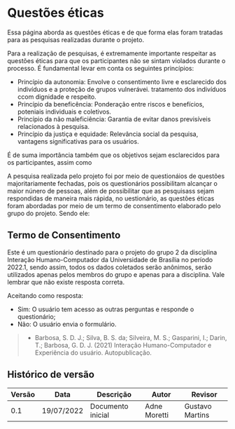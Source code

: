 # Questões éticas
Essa página aborda as questões éticas e de que forma elas foram tratadas para as pesquisas realizadas durante o projeto. 

Para a realização de pesquisas, é extremamente importante respeitar as questões éticas para que os participantes não se sintam violados durante o processo. É fundamental levar em conta os seguintes princípios:
- Princípio da autonomia: Envolve o consentimento livre e esclarecido dos indivíduos e a proteção de grupos vulnerávei. tratamento dos indivíduos ccom dignidade e respeito.
- Princípio da beneficência: Ponderação entre riscos e benefícios, poteniais individuais e coletivos. 
- Princípio da não maleficiência: Garantia de evitar danos previsíveis relacionados à pesquisa.
- Princípio da justiça e equidade: Relevância social da pesquisa, vantagens significativas para os usuários.

É de suma importância também que os objetivos sejam esclarecidos para os participantes, assim como 

A pesquisa realizada pelo projeto foi por meio de questionáios de questões majoritariamente fechadas, pois os questionários possibilitam alcançar o maior núnero de pessoas, além de possibilitar que as pesquisass sejam respondidas de maneira mais rápida, no uestionário, as questões éticas foram abordadas por meio de um termo de consentimento elaborado pelo grupo do projeto. Sendo ele:

## Termo de Consentimento 

Este é um questionário destinado para o projeto do grupo 2 da disciplina Interação Humano-Computador da Universidade de Brasília no período 2022.1,  sendo 
assim, todos os dados coletados serão anônimos, serão utilizados apenas pelos membros do grupo e apenas para a disciplina. Vale lembrar que não existe 
resposta correta.


Aceitando como resposta:
- Sim: O usuário tem acesso as outras perguntas e responde o questionário;
- Não: O usuário envia o formulário.

> - Barbosa, S. D. J.; Silva, B. S. da; Silveira, M. S.; Gasparini, I.; Darin, T.; Barbosa, G. D. J. (2021) Interação
Humano-Computador e Experiência do usuário. Autopublicação.

## Histórico de versão

| Versão | Data       | Descrição                                 | Autor        | Revisor   |
| ------ | ---------- | ----------------------------------------- | ------------ | --------- |
| 0.1    | 19/07/2022 | Documento inicial                         | Adne Moretti   | Gustavo Martins|
